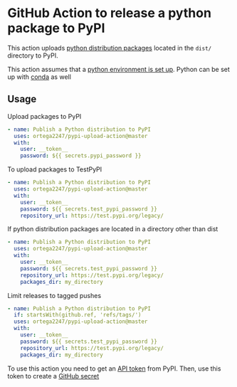 # GitHub Action to release a python package to PyPI
This action uploads [python distribution packages](https://packaging.python.org/tutorials/packaging-projects/)
located in the `dist/` directory to PyPI.

This action assumes that a [python environment is set up](https://github.com/marketplace/actions/setup-python-environment).
Python can be set up with [conda](https://github.com/s-weigand/setup-conda) as well

## Usage
Upload packages to PyPI
```yml
- name: Publish a Python distribution to PyPI
  uses: ortega2247/pypi-upload-action@master
  with:
    user: __token__
    password: ${{ secrets.pypi_password }}
```
To upload packages to TestPyPI
```yml
- name: Publish a Python distribution to PyPI
  uses: ortega2247/pypi-upload-action@master
  with:
    user: __token__
    password: ${{ secrets.test_pypi_password }}
    repository_url: https://test.pypi.org/legacy/
```
If python distribution packages are located in a directory other than dist
```yml
- name: Publish a Python distribution to PyPI
  uses: ortega2247/pypi-upload-action@master
  with:
    user: __token__
    password: ${{ secrets.test_pypi_password }}
    repository_url: https://test.pypi.org/legacy/
    packages_dir: my_directory
```
Limit releases to tagged pushes
```yml
- name: Publish a Python distribution to PyPI
  if: startsWith(github.ref, 'refs/tags/')
  uses: ortega2247/pypi-upload-action@master
  with:
    user: __token__
    password: ${{ secrets.test_pypi_password }}
    repository_url: https://test.pypi.org/legacy/
    packages_dir: my_directory
```

To use this action you need to get an [API token](https://pypi.org/help/#apitoken) 
from PyPI. Then, use this token to create a [GitHub secret](https://help.github.com/en/actions/automating-your-workflow-with-github-actions/creating-and-using-encrypted-secrets)
